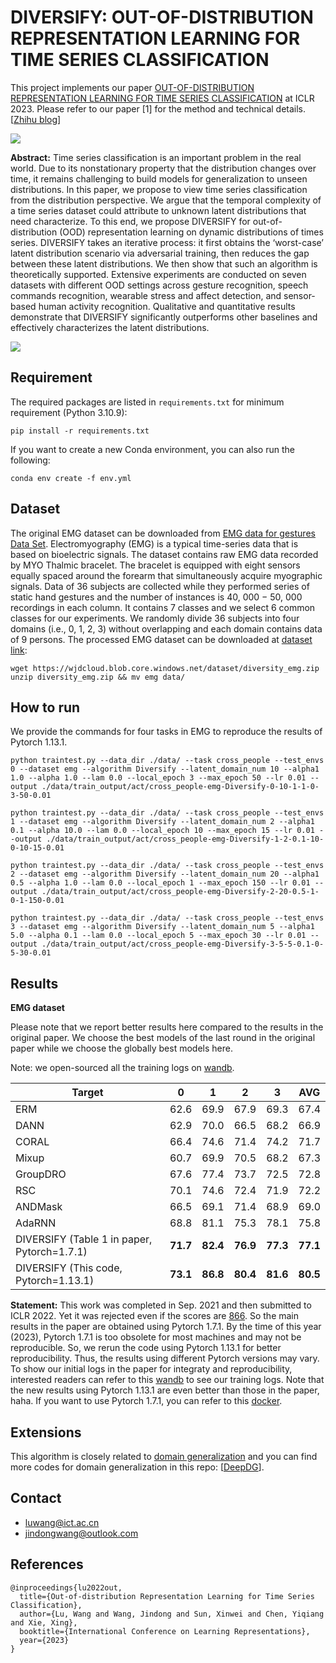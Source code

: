 # DIVERSIFY: OUT-OF-DISTRIBUTION REPRESENTATION LEARNING FOR TIME SERIES CLASSIFICATION

This project implements our paper [OUT-OF-DISTRIBUTION REPRESENTATION LEARNING FOR TIME SERIES CLASSIFICATION](https://openreview.net/pdf?id=gUZWOE42l6Q) at ICLR 2023. Please refer to our paper [1] for the method and technical details. [[Zhihu blog](https://zhuanlan.zhihu.com/p/614873150)]

![](https://picx.zhimg.com/80/v2-4e542ec1a804a22d087bbb4160ef9d13_1440w.png?source=d16d100b)

**Abstract:** Time series classification is an important problem in the real world. Due to its nonstationary property that the distribution changes over time, it remains challenging to build models for generalization to unseen distributions. In this paper, we propose to view time series classification from the distribution perspective. We argue that the temporal complexity of a time series dataset could attribute to unknown latent distributions that need characterize. To this end, we propose DIVERSIFY for out-of-distribution (OOD) representation learning on dynamic distributions of times series. DIVERSIFY takes an iterative process: it first obtains the ‘worst-case’ latent distribution scenario via adversarial training, then reduces the gap between these latent distributions. We then show that such an algorithm is theoretically supported. Extensive experiments are conducted on seven datasets with different OOD settings across gesture recognition, speech commands recognition, wearable stress and affect detection, and sensor-based human activity recognition. Qualitative and quantitative results demonstrate that DIVERSIFY significantly outperforms other baselines and effectively characterizes the latent distributions.

![](https://picx.zhimg.com/80/v2-136a5251e5d7292fd66744628d0544c6_1440w.png?source=d16d100b)

## Requirement

The required packages are listed in `requirements.txt` for minimum requirement (Python 3.10.9):

```
pip install -r requirements.txt
```

If you want to create a new Conda environment, you can also run the following:

```
conda env create -f env.yml
```


## Dataset 

The original EMG dataset can be downloaded from [
EMG data for gestures Data Set](https://archive.ics.uci.edu/ml/datasets/EMG+data+for+gestures).
Electromyography (EMG) is a typical time-series data that is based on bioelectric signals. 
The dataset contains raw EMG data recorded by MYO Thalmic bracelet. 
The bracelet is equipped with eight sensors equally spaced around the forearm that simultaneously acquire myographic signals. 
Data of 36 subjects are collected while they performed series of static hand gestures and the number of instances is 40, 000 − 50, 000 recordings in each column. 
It contains 7 classes and we select 6 common classes for our experiments. 
We randomly divide 36 subjects into four domains (i.e., 0, 1, 2, 3) without overlapping and each domain contains data of 9 persons.
The processed EMG dataset can be downloaded at [dataset link](https://wjdcloud.blob.core.windows.net/dataset/diversity_emg.zip):

```
wget https://wjdcloud.blob.core.windows.net/dataset/diversity_emg.zip
unzip diversity_emg.zip && mv emg data/
```

## How to run

We provide the commands for four tasks in EMG to reproduce the results of Pytorch 1.13.1.

```
python traintest.py --data_dir ./data/ --task cross_people --test_envs 0 --dataset emg --algorithm Diversify --latent_domain_num 10 --alpha1 1.0 --alpha 1.0 --lam 0.0 --local_epoch 3 --max_epoch 50 --lr 0.01 --output ./data/train_output/act/cross_people-emg-Diversify-0-10-1-1-0-3-50-0.01
```

```
python traintest.py --data_dir ./data/ --task cross_people --test_envs 1 --dataset emg --algorithm Diversify --latent_domain_num 2 --alpha1 0.1 --alpha 10.0 --lam 0.0 --local_epoch 10 --max_epoch 15 --lr 0.01 --output ./data/train_output/act/cross_people-emg-Diversify-1-2-0.1-10-0-10-15-0.01
```

```
python traintest.py --data_dir ./data/ --task cross_people --test_envs 2 --dataset emg --algorithm Diversify --latent_domain_num 20 --alpha1 0.5 --alpha 1.0 --lam 0.0 --local_epoch 1 --max_epoch 150 --lr 0.01 --output ./data/train_output/act/cross_people-emg-Diversify-2-20-0.5-1-0-1-150-0.01
```

```
python traintest.py --data_dir ./data/ --task cross_people --test_envs 3 --dataset emg --algorithm Diversify --latent_domain_num 5 --alpha1 5.0 --alpha 0.1 --lam 0.0 --local_epoch 5 --max_epoch 30 --lr 0.01 --output ./data/train_output/act/cross_people-emg-Diversify-3-5-5-0.1-0-5-30-0.01
```

## Results

**EMG dataset**

Please note that we report better results here compared to the results in the original paper.
We choose the best models of the last round in the original paper while we choose the globally best models here. 

Note: we open-sourced all the training logs on [wandb](https://wandb.ai/luw12thu/diversify).

| Target    | 0         | 1         | 2         | 3         | AVG       |
|-----------|-----------|-----------|-----------|-----------|-----------|
| ERM       | 62.6      | 69.9      | 67.9      | 69.3      | 67.4      |
| DANN      | 62.9      | 70.0      | 66.5      | 68.2      | 66.9      |
| CORAL     | 66.4      | 74.6      | 71.4      | 74.2      | 71.7      |
| Mixup     | 60.7      | 69.9      | 70.5      | 68.2      | 67.3      |
| GroupDRO  | 67.6      | 77.4      | 73.7      | 72.5      | 72.8      |
| RSC       | 70.1      | 74.6      | 72.4      | 71.9      | 72.2      |
| ANDMask   | 66.5      | 69.1      | 71.4      | 68.9      | 69.0      |
| AdaRNN    | 68.8      | 81.1      | 75.3      | 78.1      | 75.8      |
| DIVERSIFY (Table 1 in paper, Pytorch=1.7.1) | **71.7** | **82.4** | **76.9** | **77.3** | **77.1** |
| DIVERSIFY (This code, Pytorch=1.13.1) | **73.1** | **86.8** | **80.4** | **81.6** | **80.5** |

**Statement:** This work was completed in Sep. 2021 and then submitted to ICLR 2022. Yet it was rejected even if the scores are [866](https://openreview.net/forum?id=NX0nX7TE4lc). So the main results in the paper are obtained using Pytorch 1.7.1. By the time of this year (2023), Pytorch 1.7.1 is too obsolete for most machines and may not be reproducible. So, we rerun the code using Pytorch 1.13.1 for better reproducibility. Thus, the results using different Pytorch versions may vary. To show our initial logs in the paper for integraty and reproducibility, interested readers can refer to this [wandb](https://wandb.ai/luw12thu/diversify) to see our training logs. Note that the new results using Pytorch 1.13.1 are even better than those in the paper, haha. If you want to use Pytorch 1.7.1, you can refer to this [docker](https://hub.docker.com/r/luwang0517/torch10).


## Extensions

This algorithm is closely related to [domain generalization](https://dgresearch.github.io/) and you can find more codes for domain generalization in this repo: [[DeepDG](https://github.com/jindongwang/transferlearning/tree/master/code/DeepDG)].

## Contact

- luwang@ict.ac.cn
- jindongwang@outlook.com


## References

```
@inproceedings{lu2022out,
  title={Out-of-distribution Representation Learning for Time Series Classification},
  author={Lu, Wang and Wang, Jindong and Sun, Xinwei and Chen, Yiqiang and Xie, Xing},
  booktitle={International Conference on Learning Representations},
  year={2023}
}
```